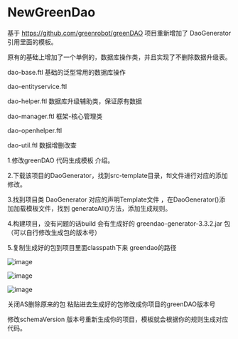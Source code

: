 # NewGreenDao
基于 https://github.com/greenrobot/greenDAO 项目重新增加了 DaoGenerator 引用里面的模板。

原有的基础上增加了一个单例的，数据库操作类，并且实现了不删除数据升级表。

dao-base.ftl 基础的泛型常用的数据库操作

dao-entityservice.ftl

dao-helper.ftl  数据库升级辅助类，保证原有数据

dao-manager.ftl  框架-核心管理类

dao-openhelper.ftl 

dao-util.ftl 数据增删改查

1.修改greenDAO 代码生成模板 介绍。

2.下载该项目的DaoGenerator，找到src-template目录，ftl文件进行对应的添加修改。

3.找到项目类 DaoGenerator 对应的声明Template文件 ，在DaoGenerator()添加加载模板文件，找到 generateAll()方法，添加生成规则。


4.构建项目，没有问题的话build 会有生成好的 greendao-generator-3.3.2.jar 包（可以自行修改生成包的版本号）


5.复制生成好的包到项目里面classpath下来 greendao的路径 



![image](https://user-images.githubusercontent.com/20677983/114266344-6c395c80-9a28-11eb-8337-dba141c20f6c.png)

![image](https://user-images.githubusercontent.com/20677983/114266401-c5a18b80-9a28-11eb-9679-43b449fa6875.png)

![image](https://user-images.githubusercontent.com/20677983/114266410-d94cf200-9a28-11eb-831f-b98ce177c938.png)


关闭AS删除原来的包 粘贴进去生成好的包修改成你项目的greenDAO版本号

修改schemaVersion 版本号重新生成你的项目，模板就会根据你的规则生成对应代码。

